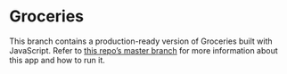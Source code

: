 # Groceries

This branch contains a production-ready version of Groceries built with JavaScript. Refer to [this repo’s master branch](https://github.com/NativeScript/sample-Groceries) for more information about this app and how to run it.